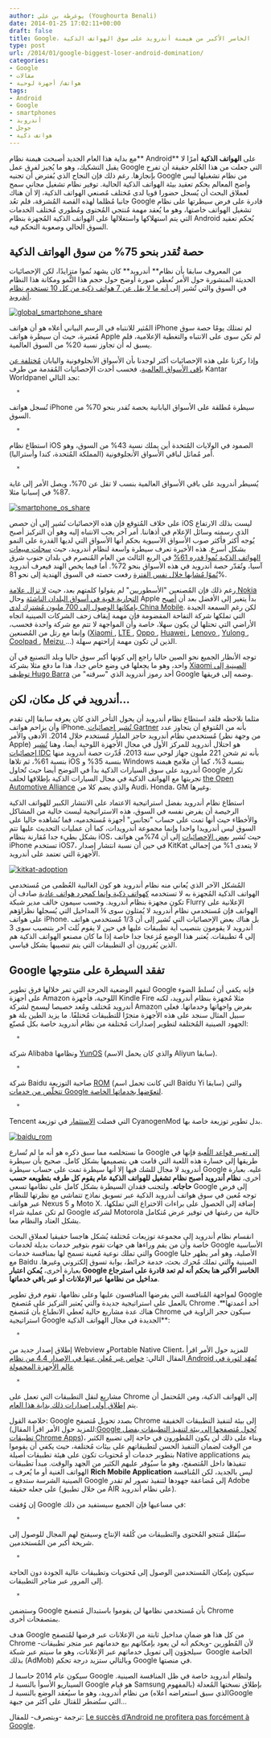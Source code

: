 ```yaml
---
author: يوغرطة بن علي (Youghourta Benali)
date: 2014-01-25 17:02:11+00:00
draft: false
title: Google، الخاسر الأكبر من هيمنة أندرويد على سوق الهواتف الذكية
type: post
url: /2014/01/google-biggest-loser-android-domination/
categories:
- Google
- مقالات
- هواتف/ أجهزة لوحية
tags:
- Android
- Google
- smartphones
- أندرويد
- جوجل
- هواتف ذكية
---
```


مع بداية هذا العام الجديد أصبحت هيمنة نظام** Android** على **الهواتف الذكية** أمرًا لا يقبل التشكيك، وهو ما يُجيز لفرق عمل Google التي جعلت من هذا الحُلم حقيقة أن تفرح بإنجازها. رغم ذلك فإن النجاح الذي يُفترض أن تجنيه Google من نظام تشغيلها ليس واضح المعالم بحكم تعقيد بيئة الهواتف الذكية الحالية. توفير نظام تشغيل مجاني سمح لعملاق البحث أن يُسجل حضورا قويا لدى مُختلف مُصنعي الهواتف الذكية، إلا أن هناك جانبا مُظلما لهذه القصة المُشرقة، فلم تعُد Google قادرة على فرض سيطرتها على نظام تشغيل الهواتف خاصتها، وهو ما يُعقد مهمة مُنتجي المُحتوى ومُطوري مُختلف الخدمات التي يتم استهلاكها واستغلالها على الهواتف الذكية المُجهزة بنظام Android بُحكم تعقيد السوق الحالي وصعوبة التحكم فيه.





## حصة تُقدر بنحو 75% من سوق الهواتف الذكية




من المعروف سابقا بأن نظام** أندرويد** كان يشهد نُموا متزايدًا، لكن الإحصائيات الحديثة المنشورة حول الأمر تُعطي صورة أوضح حول حجم هذا النُّمو ومكانة هذا النظام في السوق والتي تُشير إلى[ أنه ما لا يقل عن ](http://www.businessinsider.com/androids-dominance-on-smartphones-2013-11)[7 هواتف ذكية من كل ](http://www.businessinsider.com/androids-dominance-on-smartphones-2013-11)[10 تستخدم نظام أندرويد](http://www.businessinsider.com/androids-dominance-on-smartphones-2013-11).




[![global_smartphone_share](https://www.it-scoop.com/wp-content/uploads/2014/01/global_smartphone_share.jpg)
](https://www.it-scoop.com/wp-content/uploads/2014/01/global_smartphone_share.jpg)




المُثير للانتباه في الرسم البياني أعلاه هو أن هواتف iPhone لم تمتلك يومًا حصة سوق مُعتبرة، حيث أن سيطرة هواتف Apple لم تكن سوى على الانتباه والتغطية الإعلامية، فلم يسبق له أن تجاوز نسبة 20% من السوق العالمية.




وإذا ركزنا على هذه الإحصائيات أكثر لوجدنا بأن الأسواق الأنجلوفونية واليابان [مُختلفة عن باقي الأسواق العالمية](http://thenextweb.com/insider/2014/01/06/report-apple-faces-challenges-gaining-smartphone-sales-market-share-lg-sony-nokia/?utm_source=buffer&utm_campaign=Buffer&utm_content=buffer660cf&utm_medium=twitter#!rzc5N)، فحسب أحدث الإحصائيات المُقدمة من طرف Kantar Worldpanel نجد التالي:






 	  * 


تُسجل هواتف iPhone سيطرة مُطلقة على الأسواق اليابانية بحصة تُقدر بنحو 70% من السوق.



 	  * 


استطاع نظام iOS الصمود في الولايات المُتحدة أين يملك نسبة 43% من السوق، وهو أمر مُماثل لباقي الأسواق الأنجلوفونية (المملكة المُتحدة، كندا وأستراليا).



 	  * 


يُسيطر أندرويد على باقي الأسواق العالمية بنسب لا تقل عن 70%، ويصل الأمر إلى غاية 87% في إسبانيا مثلا.






[![smartphone_os_share](https://www.it-scoop.com/wp-content/uploads/2014/01/smartphone_os_share.jpg)
](https://www.it-scoop.com/wp-content/uploads/2014/01/smartphone_os_share.jpg)




على خلاف المُتوقع فإن هذه الإحصائيات تُشير إلى أن حصص iOS ليست بذلك الارتفاع الذي رسمته وسائل الإعلام في أذهاننا. أمر آخر يجب الانتباه إليه وهو أن التركيز أصبح يُوجه أكثر فأكثر صوب الأسواق الآسيوية بحكم أنها الأسواق التي لديها القدرة على النمو بشكل أسرع. هذه الأخيرة تعرف سيطرة واسعة لنظام أندرويد، حيث [سجلت مبيعات الهواتف الذكية نُموا قدره ](http://thenextweb.com/asia/2013/12/02/report-smartphone-sales-surge-61-in-southeast-asia-android-dominates-with-72-share/)[61%](http://thenextweb.com/asia/2013/12/02/report-smartphone-sales-surge-61-in-southeast-asia-android-dominates-with-72-share/) في الربع الثالث من العام المُنصرم في بلدان جنوب شرق آسيا، وتُقدّر حصة أندرويد في هذه الأسواق بنحو 72%. أما فيما يخص الهند فيعرف أندرويد [نُموًا مُشابها خلال نفس الفترة](http://www.techinasia.com/idc-android-windows-phone-growing-market-share-india-q3-2013/) رفعت حصته في السوق الهندية إلى نحو 81%.




رغم ذلك فإن المُصنعين "الأسطوريين" لم يقولوا كلمتهم بعد، حيث [لا تزال علامة ](http://thenextweb.com/asia/2013/12/16/nokias-brand-is-still-strong-in-emerging-markets-report-suggests/)[Nokia ](http://thenextweb.com/asia/2013/12/16/nokias-brand-is-still-strong-in-emerging-markets-report-suggests/)[التجارية قوية في أسواق البلدان الناشئة](http://thenextweb.com/asia/2013/12/16/nokias-brand-is-still-strong-in-emerging-markets-report-suggests/) وحال Apple بدأ يتغير إلى الأفضل بعد أن [أصبح بإمكانها الوصول إلى ](http://www.theverge.com/2013/12/22/4710262/apple-iphone-china-mobile-deal)[700 ](http://www.theverge.com/2013/12/22/4710262/apple-iphone-china-mobile-deal)[مليون مُشترك لدى ](http://www.theverge.com/2013/12/22/4710262/apple-iphone-china-mobile-deal)[China Mobile](http://www.theverge.com/2013/12/22/4710262/apple-iphone-china-mobile-deal). لكن رغم السمعة الجيدة التي تملكها شركة التفاحة المقضومة فإن مهمة إيقاف زحف الشركات الصينية اتجاه الأراضي التي تحتلها لن يكون سهلا، خاصة وأن المواجهة لا تتم مع شركة واحدة فحسب، وإنما مع رتل من المُصنعين ([Xiaomi ](http://www.xiaomi.com/en), [LTE ](http://wwwen.zte.com.cn/en/), [Oppo ](http://en.oppo.com/), [Huawei ](http://www.huawei.com/), [Lenovo ](http://www.lenovo.com/), [Yulong ](http://www.yulong.com.cn/), [Coolpad ](http://www.yulong.com.cn/), [Meizu ](http://en.meizu.com/)…) الذين لن تكون مهمة إزاحتهم سهلة.




توجه الأنظار الجميع نحو الصين حاليا راجع إلى كونها أكبر سوق حاليا وبلد التصنيع في آن واحد، وهو ما يجعلها في وضع خاص جدا، هذا ما دفع مثلا بشركة [Xiaomi الصينية إلى توظيف ](http://allthingsd.com/20130828/androids-hugo-barra-departs-google-for-chinas-xiaomi/)[Hugo Barra](http://allthingsd.com/20130828/androids-hugo-barra-departs-google-for-chinas-xiaomi/) أحد رموز أندرويد الذي "سرقته" من Google وضمه إلى فريقها.





## أندرويد في كل مكان، لكن...




مثلما نلاحظه فلقد استطاع نظام أندرويد أن يحول التأخر الذي كان يعرفه سابقا إلى تقدم وأن يزاحم هواتف iPhone.[ تُشير إحصائيات ](http://thenextweb.com/google/2014/01/07/android-will-pass-1-billion-users-across-devices-2014-according-gartner/)[Gartner](http://thenextweb.com/google/2014/01/07/android-will-pass-1-billion-users-across-devices-2014-according-gartner/) بأنه من المُتوقع أن يتجاوز عدد مُستخدمي نظام أندرويد حاجز المليار مُستخدم خلال 2014. الأدهى والأمر (من وجهة نظر Apple) هو احتلال أندرويد للمركز الأول في مجال الأجهزة اللوحية أيضا، وهنا [تُشير إحصائيات ](http://thenextweb.com/mobile/2013/12/04/idc-estimates-221m-tablets-shipped-in-2013-android-top-with-61-then-ios-35-and-windows-3/)[IDC](http://thenextweb.com/mobile/2013/12/04/idc-estimates-221m-tablets-shipped-in-2013-android-top-with-61-then-ios-35-and-windows-3/) بأنه تم شحن 221 مليون جهاز لوحي سنة 2013، قُدّرت حصة أندرويد منها بنسبة 61%، ثم تلاها iOS بنسبة 35% و Windows بنسبة 3%، كما أن ملامح هيمنة أندرويد على سوق السيارات الذكية بدأ في التوضح أيضا حيث تُحاول Google تكرار تجربتها مع الهواتف الذكية في مجال السيارات الذكية بإطلاقها لحلف [the Open Automotive Alliance](http://www.theverge.com/2014/1/6/5279116/google-open-automotive-alliance-android-car-announcement) والذي يضم كلا من Audi، Honda، GM وغيرها.




استطاع نظام أندرويد بفضل استراتيجية الاعتماد على الانتشار الكبير للهواتف الذكية الرخيصة أن يفرض نفسه في السوق، هذه الاستراتيجية ليست خالية من المشاكل والأخطاء حيث أنها تمت على حساب "تجانس" أجهزة مُستخدميه، فما نُشاهده حاليا على السوق ليس أندرويدا واحدا وإنما مجموعة أندرويدات، كما أن عمليات التحديث عليها تتم بشكل بطيء جدا مُقارنة بنظام iOS، حيث تُشير [بعض الإحصائيات](http://gigaom.com/2013/12/04/fragmentation-lives-ios-7-now-on-74-of-iphones-while-kitkat-has-only-reached-1-of-android-devices/) إلى أن 74%من هواتف iPhone تستخدم iOS7، في حين أن نسبة انتشار إصدار KitKat لا يتعدى 1% من إجمالي الأجهزة التي تعتمد على أندرويد.




[![kitkat-adoption](https://www.it-scoop.com/wp-content/uploads/2014/01/kitkat-adoption.png)
](https://www.it-scoop.com/wp-content/uploads/2014/01/kitkat-adoption.png)




المُشكل الآخر الذي يُعاني منه نظام أندرويد هو كون الغالبية العُظمى من مُستخدمي الهواتف الذكية المُجهزة به لا تستخدمه [كهواتف ذكية وإنما كمجرد هواتف عادية](http://www.businessinsider.com/apple-android-market-share-ecommerce-2014-1) صادف أن تكون مجهزة بنظام أندرويد. وحسب سيمون خالف مدير شبكة Flurry الإعلانية على الهواتف فإن مُستخدمي نظام أندرويد لا يُمثلون سوى ¼ المداخيل التي يُسجلها نظراؤهم على هواتف iPhone. بل هناك بعض الإحصائيات التي تُشير إلى أن 1/3 مُستخدمي هواتف أندرويد لا يقومون بتنصيب أية تطبيقات عليها في حين لا يقوم ثُلث آخر بتنصيب سوى 3 إلى 4 تطبيقات. يُعتبر هذا الوضع مُزعجا جدا خاصة إذا ما كان مصنعو الهواتف الذكية هم الذين يُقررون أي التطبيقات التي يتم تنصيبها بشكل قياسي.





## Google تفقد السيطرة على منتوجها




لنفهم الوضعية الحرجة التي تمر خلالها فرق تطوير Google فإنه يكفي أن نُسلط الضوء على أجهزة Amazon اللوحية، فأجهزة Kindle Fire مثلا مُجهزة بنظام أندرويد، لكنه أندرويد مُختلف ومُعد خصيصا ليسمح لشركة Amazon بفرض واجهاتها وخدماتها. فعلى سبيل المثال سنجد على هذه الأجهزة متجرًا للتطبيقات مُختلفًا. ما يزيد الطين بلة هو الجهود الصينية المُختلفة لتطوير إصدارات مُختلفة من نظام أندرويد خاصة بكل مُصنّع:






 	  * 


شركة Alibaba ونظامها [YunOS](http://www.yunos.com/) (والذي كان يحمل الاسم Aliyun سابقا).



 	  * 


شركة Baidu صاحبة التوزيعة [ROM](http://rom.baidu.com/home) (التي كانت تحمل اسم Baidu Yi سابقا) والتي [تتخلّص من خدمات ](http://9to5google.com/2011/09/05/baidu-launches-its-own-android-based-mobile-os-in-china-leaves-out-google-search-and-services/)[Google لتعوّضها بخدماتها الخاصة](http://9to5google.com/2011/09/05/baidu-launches-its-own-android-based-mobile-os-in-china-leaves-out-google-search-and-services/).



 	  * 


Tencent التي فضلت [الاستثمار](http://www.techinasia.com/tencent-invested-android-alternative-cyanogenmod-heres-matters/) في توزيعة CyanogenMod بدل تطوير توزيعة خاصة بها.






[![baidu_rom](https://www.it-scoop.com/wp-content/uploads/2014/01/baidu_rom.jpg)
](https://www.it-scoop.com/wp-content/uploads/2014/01/baidu_rom.jpg)




ما نستخلصه مما سبق ذكره هو أنه ما لم تُسارع Google [إلى تغيير قواعد اللُعبة](http://www.visionmobile.com/blog/2013/11/the-naked-android/) فإنها في طريقها إلى خسارة هذه اللعبة التي قامت هي بتصميمها بشكل كامل. صحيح بأن سيطرة أندرويد لا مجال للشك فيها إلا أنها سيطرة تمت على حساب سيطرة Google عليه. بعبارة أخرى، **نظام أندرويد أصبح نظام تشغيل للهواتف الذكية عام يقوم كل طرفه بتطويعه حسب حاجاته**. ولتجنب فقدان السيطرة بشكل كامل على نظامها تسعى Google إلى فرض توجه مُعين في سوق هواتف أندرويد الذكية عبر تسويق نماذج تتماشى مع نظرتها للنظام عبر هواتف Nexus 5 و Moto X. إضافة إلى الحصول على براءات الاختراع التي تملكها، لم تكن عملية شراء Google لشركة Motorola خالية من رغبتها في توفير عرض مُتكامل يشكل العتاد والنظام معا.




انقسام نظام أندرويد إلى مجموعة توزيعات مُختلفة يُشكل هاجسا حقيقيا لعملاق البحث خاصة وأن من يقم وراءها هي جهات تقوم بتوفير خدمات بديلة لخدمات Google الأساسية والتي تملك نوعية مُعينة تسمح لها بمنافسة خدمات Google الأصلية، وهو أمر يظهر جليا مع Baidu الصينية والتي تملك مُحرك بحث، خدمة خرائط، بوابة تسوق إلكتروني وغيرها. بعبارة أخرى، **يُمكن اعتبار Google الخاسر الأكبر هنا بحكم أنه لم تعد قادرة على استرجاع مداخيل من نظامها عبر الإعلانات أو عبر باقي خدماتها**.




لمواجهة المُنافسة التي يفرضها المنافسون عليها وعلى نظامها، تقوم فرق تطوير Google  بالعمل على استراتيجية جديدة والتي يُعتبر التركيز على مُتصفح Chrome أحد أعمدتها**. هناك عدة مشاريع حالية تُعطي الانطباع بأن مُتصفح Chrome سيكون حجر الزاوية في استراتيجية Google الجديدة في مجال الهواتف الذكية**:






 	  * 


إطلاق إصدار جديد من Webview وPortable Native Client، للمزيد حول الأمر اقرأ المقال التالي: [خواص غير مُعلن عنها في الإصدار ](https://www.it-scoop.com/2013/12/android-kitkat-revolution/)[4.4 من نظام ](https://www.it-scoop.com/2013/12/android-kitkat-revolution/)[Android تُمهّد لثورة في عالم الأجهزة المحمولة](https://www.it-scoop.com/2013/12/android-kitkat-revolution/)



 	  * 


مشاريع لنقل التطبيقات التي تعمل على Chrome إلى الهواتف الذكية، ومن المُحتمل أن يتم [إطلاق أولى إصدارات ذلك بداية هذا العام](http://thenextweb.com/google/2013/12/03/google-building-chrome-apps-support-android-ios-beta-release-coming-soon-january-2014/).






خلاصة القول: Google بصدد تحويل مُتصفح Chrome إلى بيئة لتنفيذ التطبيقات الخفيفة (للمزيد حول الأمر اقرأ المقال:[Google تُحول مُتصفحها إلى بيئة لتنفيذ التطبيقات بفضل تطبيقات ](https://www.it-scoop.com/2013/11/google-chrome-apps/)[Chrome Apps](https://www.it-scoop.com/2013/11/google-chrome-apps/))، وبناء على ذلك لن يكون المُطورون في حاجة إلى تضييع الكثير من الوقت لضمان التنفيذ الحسن لتطبيقاتهم على بيئات مُختلفة، حيث يكفي أن يقوموا بتطوير خدمات أو مُحتويات تكون على هيئة تطبيقات أصيلة Native applications يتم تنفيذها داخل المُتصفح، وهو ما سيُوفر عليهم الكثير من الجهد والوقت. مبدأ تطبيقات الهواتف الغنية أو ما يُعرف بـ **Rich Mobile Application** ليس بالجديد، لكن المُنافسة الصينية الشرسة ستدفع بـ Google إلى مُضاعفة جهودها لتنفيذ تصور لم تقدر Adobe على جعله حقيقة (من خلال تطبيق AIR على نظام أندرويد).




إن وُفقت Google في مساعيها فإن الجميع سيستفيد من ذلك:






 	  * 


سيُقلل مُنتجو المُحتوى والتطبيقات من كُلفة الإنتاج وسيفتح لهم المجال للوصول إلى شريحة أكبر من المُستخدمين.



 	  * 


سيكون بإمكان المُستخدمين الوصول إلى مُحتويات وتطبيقات عالية الجودة دون الحاجة إلى المرور عبر متاجر التطبيقات.



 	  * 


وستضمن Google بأن مُستخدمي نظامها لن يقوموا باستبدال مُتصفح Chrome بمتصفحات أخرى.






هدف Google من كل هذا هو ضمان مداخيل ثابتة من الإعلانات عبر فرضها لمُتصفح Chrome لأن المُطورين -وبحكم أنه لن يعود بإمكانهم بيع خدماتهم عبر متجر تطبيقات-  سيلجؤون إلى تمويل خدماتهم عبر الإعلانات، وهو ما سيتم عبر شبكة Google الخاصة بذلك (AdMob) وبالتالي ستزيد درجة تحكم Google في منصتها.




سيكون عام 2014 حاسما لـ Google ولنظام أندرويد خاصة في ظل المنافسة الصينية. السيناريو الأسوأ بالنسبة لـ Google هو قيام Samsung بإطلاق نسختها المُعدلة (بالمفهوم الذي سبق استعراضه أعلاه) من نظام أندرويد، وهو ما سيُعقد الوضع بالنسبة لـGoogle التي ستُضطر للقتال على أكثر من جبهة...




ترجمة -وبتصرف- للمقال: [Le succès d’Android ne profitera pas forcément à Google](http://www.terminauxalternatifs.fr/2014/01/07/le-succes-dandroid-ne-profitera-pas-forcement-google/).
